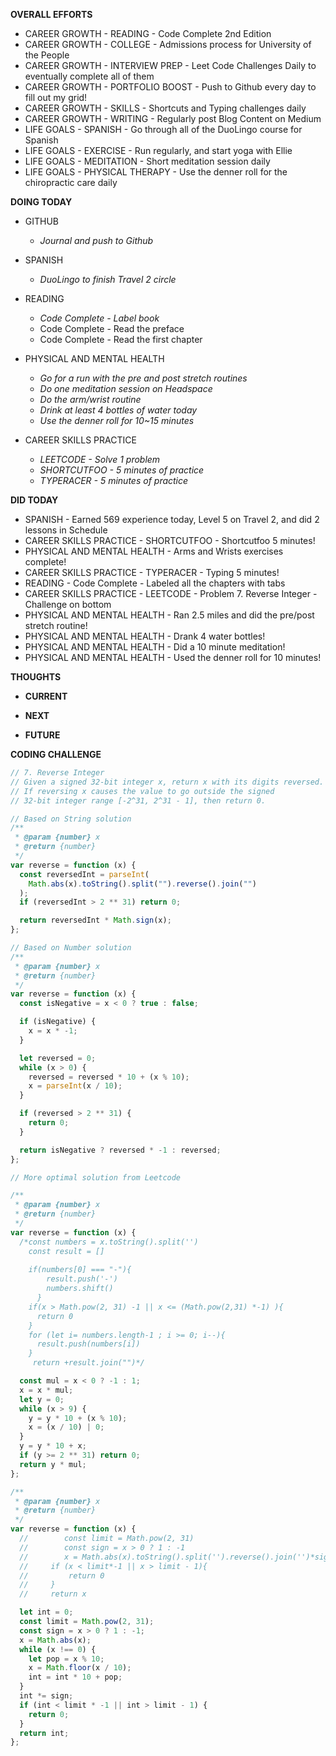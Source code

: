**OVERALL EFFORTS**

- CAREER GROWTH - READING - Code Complete 2nd Edition
- CAREER GROWTH - COLLEGE - Admissions process for University of the People
- CAREER GROWTH - INTERVIEW PREP - Leet Code Challenges Daily to eventually complete all of them
- CAREER GROWTH - PORTFOLIO BOOST - Push to Github every day to fill out my grid!
- CAREER GROWTH - SKILLS - Shortcuts and Typing challenges daily
- CAREER GROWTH - WRITING - Regularly post Blog Content on Medium
- LIFE GOALS - SPANISH - Go through all of the DuoLingo course for Spanish
- LIFE GOALS - EXERCISE - Run regularly, and start yoga with Ellie
- LIFE GOALS - MEDITATION - Short meditation session daily
- LIFE GOALS - PHYSICAL THERAPY - Use the denner roll for the chiropractic care daily

**DOING TODAY**

- GITHUB

  - _Journal and push to Github_

- SPANISH

  - _DuoLingo to finish Travel 2 circle_

- READING

  - _Code Complete - Label book_
  - Code Complete - Read the preface
  - Code Complete - Read the first chapter

- PHYSICAL AND MENTAL HEALTH

  - _Go for a run with the pre and post stretch routines_
  - _Do one meditation session on Headspace_
  - _Do the arm/wrist routine_
  - _Drink at least 4 bottles of water today_
  - _Use the denner roll for 10~15 minutes_

- CAREER SKILLS PRACTICE
  - _LEETCODE - Solve 1 problem_
  - _SHORTCUTFOO - 5 minutes of practice_
  - _TYPERACER - 5 minutes of practice_

**DID TODAY**

- SPANISH - Earned 569 experience today, Level 5 on Travel 2, and did 2 lessons in Schedule
- CAREER SKILLS PRACTICE - SHORTCUTFOO - Shortcutfoo 5 minutes!
- PHYSICAL AND MENTAL HEALTH - Arms and Wrists exercises complete!
- CAREER SKILLS PRACTICE - TYPERACER - Typing 5 minutes!
- READING - Code Complete - Labeled all the chapters with tabs
- CAREER SKILLS PRACTICE - LEETCODE - Problem 7. Reverse Integer - Challenge on bottom
- PHYSICAL AND MENTAL HEALTH - Ran 2.5 miles and did the pre/post stretch routine!
- PHYSICAL AND MENTAL HEALTH - Drank 4 water bottles!
- PHYSICAL AND MENTAL HEALTH - Did a 10 minute meditation!
- PHYSICAL AND MENTAL HEALTH - Used the denner roll for 10 minutes!

**THOUGHTS**

- **CURRENT**

- **NEXT**

- **FUTURE**

**CODING CHALLENGE**

```js
// 7. Reverse Integer
// Given a signed 32-bit integer x, return x with its digits reversed.
// If reversing x causes the value to go outside the signed
// 32-bit integer range [-2^31, 2^31 - 1], then return 0.

// Based on String solution
/**
 * @param {number} x
 * @return {number}
 */
var reverse = function (x) {
  const reversedInt = parseInt(
    Math.abs(x).toString().split("").reverse().join("")
  );
  if (reversedInt > 2 ** 31) return 0;

  return reversedInt * Math.sign(x);
};

// Based on Number solution
/**
 * @param {number} x
 * @return {number}
 */
var reverse = function (x) {
  const isNegative = x < 0 ? true : false;

  if (isNegative) {
    x = x * -1;
  }

  let reversed = 0;
  while (x > 0) {
    reversed = reversed * 10 + (x % 10);
    x = parseInt(x / 10);
  }

  if (reversed > 2 ** 31) {
    return 0;
  }

  return isNegative ? reversed * -1 : reversed;
};

// More optimal solution from Leetcode

/**
 * @param {number} x
 * @return {number}
 */
var reverse = function (x) {
  /*const numbers = x.toString().split('')
   	const result = []
    
    if(numbers[0] === "-"){
      	result.push('-')
        numbers.shift()
      }
    if(x > Math.pow(2, 31) -1 || x <= (Math.pow(2,31) *-1) ){
      return 0
    }
    for (let i= numbers.length-1 ; i >= 0; i--){
      result.push(numbers[i])
    }
     return +result.join("")*/

  const mul = x < 0 ? -1 : 1;
  x = x * mul;
  let y = 0;
  while (x > 9) {
    y = y * 10 + (x % 10);
    x = (x / 10) | 0;
  }
  y = y * 10 + x;
  if (y >= 2 ** 31) return 0;
  return y * mul;
};

/**
 * @param {number} x
 * @return {number}
 */
var reverse = function (x) {
  //        const limit = Math.pow(2, 31)
  //        const sign = x > 0 ? 1 : -1
  //        x = Math.abs(x).toString().split('').reverse().join('')*sign
  //     if (x < limit*-1 || x > limit - 1){
  //         return 0
  //     }
  //     return x

  let int = 0;
  const limit = Math.pow(2, 31);
  const sign = x > 0 ? 1 : -1;
  x = Math.abs(x);
  while (x !== 0) {
    let pop = x % 10;
    x = Math.floor(x / 10);
    int = int * 10 + pop;
  }
  int *= sign;
  if (int < limit * -1 || int > limit - 1) {
    return 0;
  }
  return int;
};
```
